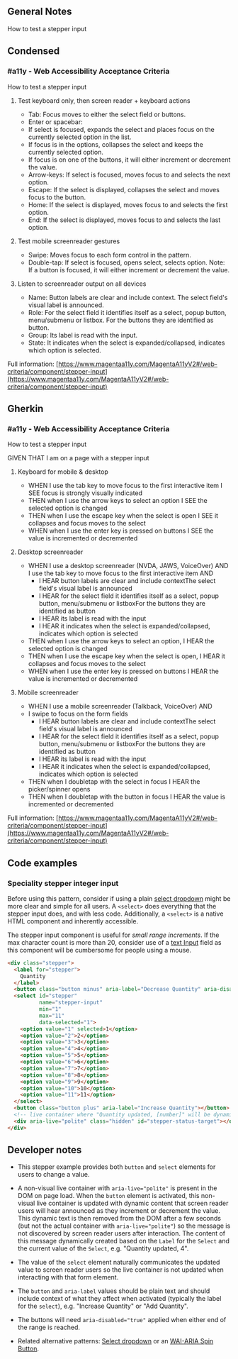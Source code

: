 ## General Notes

How to test a stepper input

## Condensed

### #a11y - Web Accessibility Acceptance Criteria

How to test a stepper input

1. Test keyboard only, then screen reader + keyboard actions

   - Tab: Focus moves to either the select field or buttons.
   - Enter or spacebar: 
    - If select is focused, expands the select and places focus on the currently selected option in the list. 
    - If focus is in the options, collapses the select and keeps the currently selected option.
    - If focus is on one of the buttons, it will either increment or decrement the value.
   - Arrow-keys: If select is focused, moves focus to and selects the next option.
   - Escape: If the select is displayed, collapses the select and moves focus to the button.
   - Home: If the select is displayed, moves focus to and selects the first option.
   - End: If the select is displayed, moves focus to and selects the last option.

2. Test mobile screenreader gestures

   - Swipe: Moves focus to each form control in the pattern.
   - Double-tap: If select is focused, opens select, selects option. Note: If a button is focused, it will either increment or decrement the value.

3. Listen to screenreader output on all devices

   - Name: Button labels are clear and include context. The select field's visual label is announced.
   - Role: For the select field it identifies itself as a select, popup button, menu/submenu or listbox. For the buttons they are identified as button.
   - Group: Its label is read with the input.
   - State: It indicates when the select is expanded/collapsed, indicates which option is selected.

Full information: [https://www.magentaa11y.com/MagentaA11yV2#/web-criteria/component/stepper-input](https://www.magentaa11y.com/MagentaA11yV2#/web-criteria/component/stepper-input)

## Gherkin

### #a11y - Web Accessibility Acceptance Criteria

How to test a stepper input

GIVEN THAT I am on a page with a stepper input

1. Keyboard for mobile & desktop

   - WHEN I use the tab key to move focus to the first interactive item I SEE focus is strongly visually indicated
   - THEN when I use the arrow keys to select an option I SEE the selected option is changed
   - THEN when I use the escape key when the select is open I SEE it collapses and focus moves to the select
   - WHEN when I use the enter key is pressed on buttons I SEE the value is incremented or decremented

2. Desktop screenreader

   - WHEN I use a desktop screenreader (NVDA, JAWS, VoiceOver) AND I use the tab key to move focus to the first interactive item AND 
      - I HEAR button labels are clear and include contextThe select field's visual label is announced
      - I HEAR for the select field it identifies itself as a select, popup button, menu/submenu or listboxFor the buttons they are identified as button
      - I HEAR its label is read with the input
      - I HEAR it indicates when the select is expanded/collapsed, indicates which option is selected
   - THEN when I use the arrow keys to select an option, I HEAR the selected option is changed
   - THEN when I use the escape key when the select is open, I HEAR it collapses and focus moves to the select
   - WHEN when I use the enter key is pressed on buttons I HEAR the value is incremented or decremented

3. Mobile screenreader

   - WHEN I use a mobile screenreader (Talkback, VoiceOver) AND
   - I swipe to focus on the form fields
      - I HEAR button labels are clear and include contextThe select field's visual label is announced
      - I HEAR for the select field it identifies itself as a select, popup button, menu/submenu or listboxFor the buttons they are identified as button
      - I HEAR its label is read with the input
      - I HEAR it indicates when the select is expanded/collapsed, indicates which option is selected
   - THEN when I doubletap with the select in focus I HEAR the picker/spinner opens
   - THEN when I doubletap with the button in focus I HEAR the value is incremented or decremented

Full information: [https://www.magentaa11y.com/MagentaA11yV2#/web-criteria/component/stepper-input](https://www.magentaa11y.com/MagentaA11yV2#/web-criteria/component/stepper-input)

## Code examples

### Speciality stepper integer input
Before using this pattern, consider if using a plain [select dropdown](https://www.magentaa11y.com/MagentaA11yV2#/web-criteria/component/select/) might be more clear and simple for all users. A `<select>` does everything that the stepper input does, and with less code. Additionally, a `<select>` is a native HTML component and inherently accessible.

The stepper input component is useful for *small range increments*. If the max character count is more than 20, consider use of a [text Input](https://www.magentaa11y.com/MagentaA11yV2#/web-criteria/component/text-input/) field as this component will be cumbersome for people using a mouse.

```html
<div class="stepper">
  <label for="stepper">
    Quantity
  </label>
  <button class="button minus" aria-label="Decrease Quantity" aria-disabled="true"></button>
  <select id="stepper"
          name="stepper-input"
          min="1"
          max="11"
          data-selected="1">
    <option value="1" selected>1</option>
    <option value="2">2</option>
    <option value="3">3</option>
    <option value="4">4</option>
    <option value="5">5</option>
    <option value="6">6</option>
    <option value="7">7</option>
    <option value="8">8</option>
    <option value="9">9</option>
    <option value="10">10</option>
    <option value="11">11</option>
  </select>
  <button class="button plus" aria-label="Increase Quantity"></button>
  <!-- live container where "Quantity updated, [number]" will be dynamically updated -->
  <div aria-live="polite" class="hidden" id="stepper-status-target"></div>
</div>
```

<!-- TODO: Styling and JS needed to made increment/decrement + dropdown buttons functional

<example>
<div class="stepper">
  <label for="stepper">
    Quantity
  </label>
  <button class="button minus" aria-label="Decrease Quantity" aria-disabled="true"></button>
  <select id="stepper"
          name="stepper-input"
          min="1"
          max="11"
          data-selected="1">
    <option value="1" selected>1</option>
    <option value="2">2</option>
    <option value="3">3</option>
    <option value="4">4</option>
    <option value="5">5</option>
    <option value="6">6</option>
    <option value="7">7</option>
    <option value="8">8</option>
    <option value="9">9</option>
    <option value="10">10</option>
    <option value="11">11</option>
  </select>
  <button class="button plus" aria-label="Increase Quantity"></button>
  live container where "Quantity updated, [number]" will be dynamically updated (comment out when code example is functional)
  <div aria-live="polite" class="hidden" id="stepper-status-target"></div>
</div>
</example> -->

## Developer notes

   - This stepper example provides both `button` and `select` elements for users to change a value.

   - A non-visual live container with `aria-live="polite"` is present in the DOM on page load. When the `button` element is activated, this non-visual live container is updated with dynamic content that screen reader users will hear announced as they increment or decrement the value. This dynamic text is then removed from the DOM after a few seconds (but not the actual container with `aria-live="polite"`) so the message is not discovered by screen reader users after interaction. The content of this message dynamically created based on the `Label` for the `Select` and the current value of the `Select`, e.g. "Quantity updated, 4".

   - The value of the `select` element naturally communicates the updated value to screen reader users so the live container is not updated when interacting with that form element.

   - The `button` and `aria-label` values should be plain text and should include context of what they affect when activated (typically the label for the `select`), e.g. "Increase Quantity" or "Add Quantity".

   - The buttons will need `aria-disabled="true"` applied when either end of the range is reached.

   - Related alternative patterns: [Select dropdown](https://www.magentaa11y.com/MagentaA11yV2#/web-criteria/component/select/) or an [WAI-ARIA Spin Button](https://www.w3.org/WAI/ARIA/apg/patterns/spinbutton/examples/datepicker-spinbuttons/).
